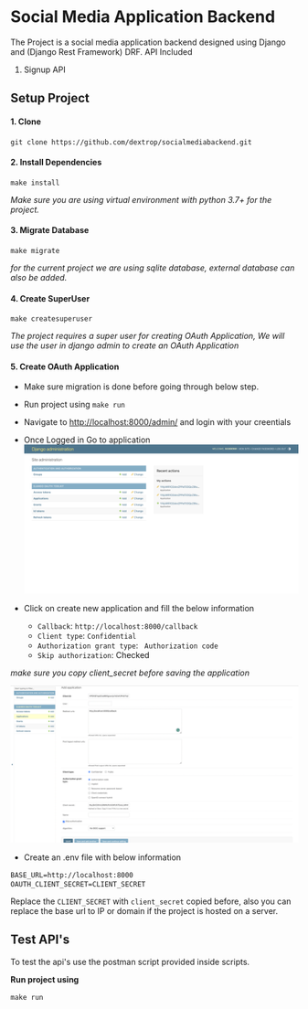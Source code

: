 # Social Media Application Backend

The Project is a social media application backend designed using Django and (Django Rest Framework) DRF.
API Included
1. Signup API

## Setup Project

#### 1. Clone

```shell
git clone https://github.com/dextrop/socialmediabackend.git
```

#### 2. Install Dependencies

```shell
make install
```
*Make sure you are using virtual environment with python 3.7+ for the project.*


#### 3. Migrate Database

```shell
make migrate
```

*for the current project we are using sqlite database, external database can also be added.*


#### 4. Create SuperUser

```shell
make createsuperuser
```

*The project requires a super user for creating OAuth Application, We will use the user in django admin to create an OAuth Application*

#### 5. Create OAuth Application

- Make sure migration is done before going through below step.
- Run project using `make run`
- Navigate to [http://localhost:8000/admin/](http://localhost:8000/admin/) and login with your creentials

- Once Logged in Go to application
![admin](images/adminpanel.png)

- Click on create new application and fill the below information
  - `Callback`: `http://localhost:8000/callback`
  - `Client type`: `Confidential`
  - `Authorization grant type`: ` Authorization code`
  - `Skip authorization`: Checked

*make sure you copy client_secret before saving the application*

![admin](images/create_oauth_app.png)

- Create an .env file with below information

```
BASE_URL=http://localhost:8000
OAUTH_CLIENT_SECRET=CLIENT_SECRET
```

Replace the `CLIENT_SECRET` with `client_secret` copied before, also you can replace the base url to IP or domain if the project is hosted on a server.

## Test API's

To test the api's use the postman script provided inside scripts.

**Run project using**
```shell
make run
```


